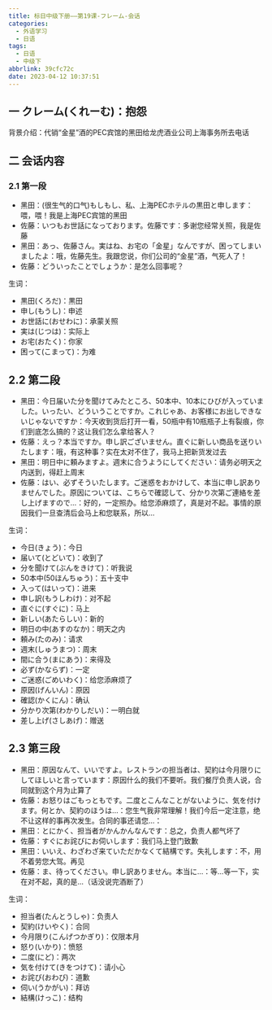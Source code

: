 ```yaml
---
title: 标日中级下册——第19课-フレーム-会话
categories:
  - 外语学习
  - 日语
tags:
  - 日语
  - 中级下
abbrlink: 39cfc72c
date: 2023-04-12 10:37:51
---
```

## 一 クレーム(くれーむ)：抱怨

背景介绍：代销“金星”酒的PEC宾馆的黑田给龙虎酒业公司上海事务所去电话

<!--more-->

## 二 会话内容

### 2.1 第一段

* 黑田：(很生气的口气)もしもし、私、上海PECホテルの黒田と申します：喂，喂！我是上海PEC宾馆的黑田
* 佐藤：いつもお世話になっております。佐藤です：多谢您经常关照，我是佐藤
* 黑田：あっ、佐藤さん。実はね、お宅の「金星」なんですが、困ってしまいましたよ：哦，佐藤先生。我跟您说，你们公司的“金星”酒，气死人了！
* 佐藤：どういったことでしょうか：是怎么回事呢？

生词：

* 黒田(くろだ)：黒田
* 申し(もうし)：申述
* お世話に(おせわに)：承蒙关照
* 実は(じつは)：实际上
* お宅(おたく)：你家
* 困って(こまって)：为难

## 2.2 第二段

* 黑田：今日届いた分を聞けてみたところ、50本中、10本にひびが入っていました。いったい、どういうことですか。これじゃあ、お客様にお出しできないじゃないですか：今天收到货后打开一看，50瓶中有10瓶瓶子上有裂痕，你们到底怎么搞的？这让我们怎么拿给客人？
* 佐藤：えっ？本当ですか。申し訳ございません。直ぐに新しい商品を送りいたします：哦，有这种事？实在太对不住了，我马上把新货发过去
* 黑田：明日中に頼みますよ。週末に合うようにしてください：请务必明天之内送到，得赶上周末
* 佐藤：はい、必ずそういたします。ご迷惑をおかけして、本当に申し訳ありませんでした。原因については、こちらで確認して、分かり次第ご連絡を差し上げますので...：好的，一定照办。给您添麻烦了，真是对不起。事情的原因我们一旦查清后会马上和您联系，所以...

生词：

* 今日(きょう)：今日
* 届いて(とどいて)：收到了
* 分を聞けて(ぶんをきけて)：听我说
* 50本中(50ほんちゅう)：五十支中
* 入って(はいって)：进来
* 申し訳(もうしわけ)：对不起
* 直ぐに(すぐに)：马上
* 新しい(あたらしい)：新的
* 明日の中(あすのなか)：明天之内
* 頼み(たのみ)：请求
* 週末(しゅうまつ)：周末
* 間に合う(まにあう)：来得及
* 必ず(かならず)：一定
* ご迷惑(ごめいわく)：给您添麻烦了
* 原因(げんいん)：原因
* 確認(かくにん)：确认
* 分かり次第(わかりしだい)：一明白就
* 差し上げ(さしあげ)：赠送

## 2.3 第三段

* 黑田：原因なんて、いいですよ。レストランの担当者は、契約は今月限りにしてほしいと言っています：原因什么的我们不要听。我们餐厅负责人说，合同就到这个月为止算了
* 佐藤：お怒りはごもっともです。二度とこんなことがないように、気を付けます。何とか、契約のほうは...：您生气我非常理解！我们今后一定注意，绝不让这样的事再次发生。合同的事还请您...：
* 黑田：とにかく、担当者がかんかんなんです：总之，负责人都气坏了
* 佐藤：すぐにお詫びにお伺いします：我们马上登门致歉
* 黑田：いいえ、わざわざ来ていただかなくて結構です。失礼します：不，用不着劳您大驾。再见
* 佐藤：ま、待ってください。申し訳ありません。本当に…：等...等一下，实在对不起，真的是...（话没说完酒断了）

生词：

* 担当者(たんとうしゃ)：负责人
* 契約(けいやく)：合同
* 今月限り(こんげつかぎり)：仅限本月
* 怒り(いかり)：愤怒
* 二度(にど)：两次
* 気を付けて(きをつけて)：请小心
* お詫び(おわび)：道歉
* 伺い(うかがい)：拜访
* 結構(けっこ)：结构